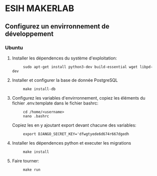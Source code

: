 ESIH MAKERLAB
=============


## Configurez un envirronnement de développement

### Ubuntu 

1. Installer les dépendences du système d'exploitation:
            
            sudo apt-get install python3-dev build-essential wget libpd-dev 

1. Installer et configurer la base de donnée PostgreSQL 
            
            make install-db
            
1. Configurez les variables d'envirronnement, copiez les éléments du fichier 
   .env.template dans le fichier bashrc:  
            
            cd /home/<username>
            nano .bashrc

   Copiez les en y ajoutant export devant chacune des variables:   
            
            export DJANGO_SECRET_KEY='dfwgtyede6d674r667dgedh

1. Installer les dépendences python et executer les migrations
            
            make install

1. Faire tourner:
           
            make run